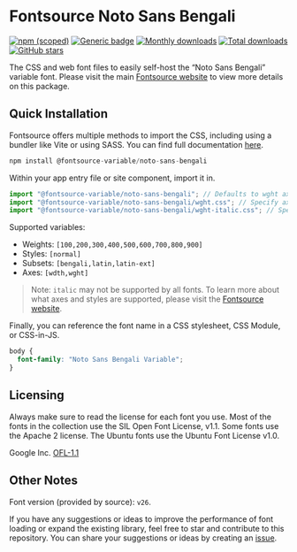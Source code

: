 # Fontsource Noto Sans Bengali

[![npm (scoped)](https://img.shields.io/npm/v/@fontsource-variable/noto-sans-bengali?color=brightgreen)](https://www.npmjs.com/package/@fontsource-variable/noto-sans-bengali) [![Generic badge](https://img.shields.io/badge/fontsource-passing-brightgreen)](https://github.com/fontsource/fontsource) [![Monthly downloads](https://badgen.net/npm/dm/@fontsource-variable/noto-sans-bengali)](https://github.com/fontsource/fontsource) [![Total downloads](https://badgen.net/npm/dt/@fontsource-variable/noto-sans-bengali)](https://github.com/fontsource/fontsource) [![GitHub stars](https://img.shields.io/github/stars/fontsource/fontsource.svg?style=social&label=Star)](https://github.com/fontsource/fontsource/stargazers)

The CSS and web font files to easily self-host the “Noto Sans Bengali” variable font. Please visit the main [Fontsource website](https://fontsource.org/fonts/noto-sans-bengali) to view more details on this package.

## Quick Installation

Fontsource offers multiple methods to import the CSS, including using a bundler like Vite or using SASS. You can find full documentation [here](https://fontsource.org/docs/getting-started/introduction).

```javascript
npm install @fontsource-variable/noto-sans-bengali
```

Within your app entry file or site component, import it in.

```javascript
import "@fontsource-variable/noto-sans-bengali"; // Defaults to wght axis
import "@fontsource-variable/noto-sans-bengali/wght.css"; // Specify axis
import "@fontsource-variable/noto-sans-bengali/wght-italic.css"; // Specify axis and style
```

Supported variables:
- Weights: `[100,200,300,400,500,600,700,800,900]`
- Styles: `[normal]`
- Subsets: `[bengali,latin,latin-ext]`
- Axes: `[wdth,wght]`

> Note: `italic` may not be supported by all fonts. To learn more about what axes and styles are supported, please visit the [Fontsource website](https://fontsource.org/fonts/noto-sans-bengali).

Finally, you can reference the font name in a CSS stylesheet, CSS Module, or CSS-in-JS.

```css
body {
  font-family: "Noto Sans Bengali Variable";
}
```

## Licensing
Always make sure to read the license for each font you use. Most of the fonts in the collection use the SIL Open Font License, v1.1. Some fonts use the Apache 2 license. The Ubuntu fonts use the Ubuntu Font License v1.0.

Google Inc.
[OFL-1.1](http://scripts.sil.org/OFL)

## Other Notes
Font version (provided by source): `v26`.

If you have any suggestions or ideas to improve the performance of font loading or expand the existing library, feel free to star and contribute to this repository. You can share your suggestions or ideas by creating an [issue](https://github.com/fontsource/fontsource/issues).